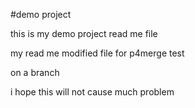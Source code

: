 #demo project 

this is my demo project read me file

my read me modified file for p4merge test

on a branch

i hope this will not cause much problem